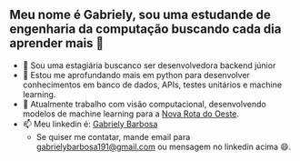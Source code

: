 ## Meu nome é Gabriely, sou uma estudande de engenharia da computação buscando cada dia aprender mais 👋

- 🌱 Sou uma estagiária buscanco ser desenvolvedora backend júnior
- 🔭 Estou me aprofundando mais em python para desenvolver conhecimentos em banco de dados, APIs, testes unitários e machine learning.
- 👯 Atualmente trabalho com visão computacional, desenvolvendo modelos de machine learning para a [Nova Rota do Oeste](https://novarotadooeste.com.br).
- 📫 Meu linkedin é: [Gabriely Barbosa](https://www.linkedin.com/in/gabrielybarbosa/)
  - Se quiser me contatar, mande email para gabrielybarbosa191@gmail.com ou mensagem no linkedin acima 😄.

<!--
**GabrielyB/GabrielyB** is a ✨ _special_ ✨ repository because its `README.md` (this file) appears on your GitHub profile.

Here are some ideas to get you started:

- 🔭 I’m currently working on ...
- 🌱 I’m currently learning ...
- 👯 I’m looking to collaborate on ...
- 🤔 I’m looking for help with ...
- 💬 Ask me about ...
- 📫 How to reach me: ...
- 😄 Pronouns: ...
- ⚡ Fun fact: ...
-->
